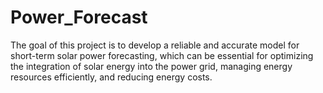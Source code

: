 # Power_Forecast

The goal of this project is to develop a reliable and accurate model for short-term solar power forecasting, which can be essential for optimizing the integration of solar energy into the power grid, managing energy resources efficiently, and reducing energy costs.
